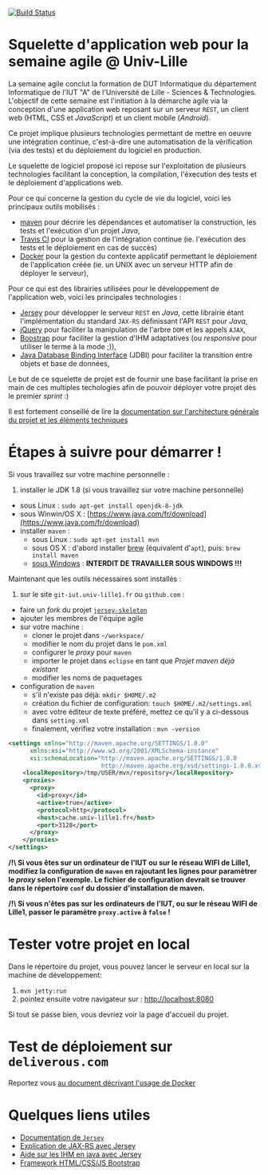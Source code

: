 [![Build Status](https://travis-ci.org/iut-lille/jersey-skeleton.svg?branch=master)](https://travis-ci.org/iut-lille/jersey-skeleton)

# Squelette d'application web pour la semaine agile @ Univ-Lille

La semaine agile conclut la formation de DUT Informatique du département Informatique de l'IUT "A" de l'Université de Lille - Sciences & Technologies. L'objectif de cette semaine est l'initiation à la démarche agile via la conception d'une application web reposant sur un serveur `REST`, un client web (HTML, CSS et *JavaScript*) et un client mobile (*Androïd*).

Ce projet implique plusieurs technologies permettant de mettre en oeuvre une intégration continue, c'est-à-dire une automatisation de la vérification (via des tests) et du déploiement du logiciel en production.

Le squelette de logiciel proposé ici repose sur l'exploitation de plusieurs technologies facilitant la conception, la compilation, l'éxecution des tests et le déploiement d'applications web.

Pour ce qui concerne la gestion du cycle de vie du logiciel, voici les principaux outils mobilisés :

- [maven](https://maven.apache.org) pour décrire les dépendances et automatiser la construction, les tests et l'exécution d'un projet *Java*,
- [Travis CI](https://travis-ci.org) pour la gestion de l'intégration continue (ie. l'exécution des tests et le déploiement en cas de succès)
- [Docker](https://www.docker.com) pour la gestion du contexte applicatif permettant le déploiement de l'application créée (ie. un UNIX avec un serveur HTTP afin de déployer le serveur),

Pour ce qui est des librairies utilisées pour le développement de l'application web, voici les principales technologies :

- [Jersey](https://jersey.java.net) pour développer le serveur `REST` en *Java*, cette librairie étant l'implémentation du standard `JAX-RS` définissant l'API `REST` pour *Java*,
- [jQuery](https://jquery.com) pour faciliter la manipulation de l'arbre `DOM` et les appels `AJAX`,
- [Boostrap](http://getbootstrap.com) pour faciliter la gestion d'IHM adaptatives (ou *responsive* pour utiliser le terme à la mode ;)), 
- [Java Database Binding Interface](http://jdbi.org) (JDBI) pour faciliter la transition entre objets et base de données,

Le but de ce squelette de projet est de fournir une base facilitant la prise en main de ces multiples techologies afin de pouvoir déployer votre projet dès le premier *sprint* :)

Il est fortement conseillé de lire la [documentation sur l'architecture générale du projet et les éléments techniques](doc/architecture.md)

# Étapes à suivre pour démarrer !

Si vous travaillez sur votre machine personnelle :

1. installer le JDK 1.8 (si vous travaillez sur votre machine personnelle)
  - sous Linux : `sudo apt-get install openjdk-8-jdk`
  - sous Winwin/OS X : [https://www.java.com/fr/download](https://www.java.com/fr/download)
- installer `maven` : 
  - sous Linux : `sudo apt-get install mvn`
  - sous OS X : d'abord installer [brew](https://brew.sh) (équivalent d'`apt`), puis: `brew install maven`
  - [sous Windows](doc/maven-winwin.md) : **INTERDIT DE TRAVAILLER SOUS WINDOWS !!!**

Maintenant que les outils nécessaires sont installés :

1. sur le site `git-iut.univ-lille1.fr` ou `github.com` :
  - faire un *fork* du projet [`jersey-skeleton`](https://github.com/tclavier/jersey-skeleton)
  - ajouter les membres de l'équipe agile
- sur votre machine :
  - cloner le projet dans `~/workspace/`
  - modifier le nom du projet dans le `pom.xml`
  - configurer le *proxy* pour `maven`
  - importer le projet dans `eclipse` en tant que *Projet maven déjà existant*
  - modifier les noms de paquetages
- configuration de `maven`
  - s'il n'existe pas déjà: `mkdir $HOME/.m2`
  - création du fichier de configuration: `touch $HOME/.m2/settings.xml`
  - avec votre éditeur de texte préféré, mettez ce qu'il y a ci-dessous dans `setting.xml`
  - finalement, vérifiez votre installation : `mvn -version`

```xml
<settings xmlns="http://maven.apache.org/SETTINGS/1.0.0"
      xmlns:xsi="http://www.w3.org/2001/XMLSchema-instance"
      xsi:schemaLocation="http://maven.apache.org/SETTINGS/1.0.0
                          http://maven.apache.org/xsd/settings-1.0.0.xsd">
    <localRepository>/tmp/USER/mvn/repository</localRepository>
    <proxies>
      <proxy>
        <id>proxy</id>
        <active>true</active>
        <protocol>http</protocol>
        <host>cache.univ-lille1.fr</host>
        <port>3128</port>
      </proxy>
    </proxies>
</settings>
```
**/!\ Si vous êtes sur un ordinateur de l'IUT ou sur le réseau WIFI de Lille1, modifiez la configuration de `maven` en rajoutant les lignes pour paramètrer le *proxy* selon l'exemple. Le fichier de configuration devrait se trouver dans le répertoire `conf` du dossier d'installation de maven.**

**/!\ Si vous n'êtes pas sur les ordinateurs de l'IUT, ou sur le réseau WIFI de Lille1, passer le paramètre `proxy.active` à `false` !**

# Tester votre projet en local

Dans le répertoire du projet, vous pouvez lancer le serveur en local sur la machine de développement:

1. `mvn jetty:run`
2. pointez ensuite votre navigateur sur : [http://localhost:8080](http://localhost:8080)

Si tout se passe bien, vous devriez voir la page d'accueil du projet.

# Test de déploiement sur `deliverous.com`

Reportez vous [au document décrivant l'usage de Docker](doc/docker.md)

# Quelques liens utiles
- [Documentation de `Jersey`](https://jersey.java.net/documentation/latest/index.html)
- [Explication de JAX-RS avec Jersey](http://coenraets.org/blog/2011/12/restful-services-with-jquery-and-java-using-jax-rs-and-jersey)
- [Aide sur les IHM en java avec Jersey](http://thierry-leriche-dessirier.developpez.com/tutoriels/java/client-swing-menus-filtres-rest-service/)
- [Framework HTML/CSS/JS Bootstrap](http://getbootstrap.com)
